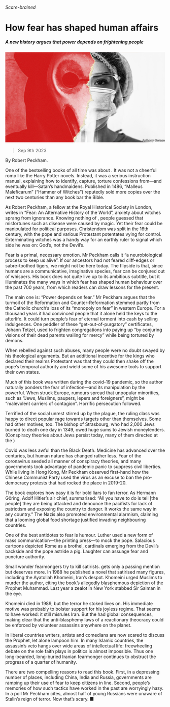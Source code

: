 ###### Scare-brained

# How fear has shaped human affairs 

##### A new history argues that power depends on frightening people 

![image](images/20230916_CUD001.jpg) 

> Sep 9th 2023 

By Robert Peckham. 

One of the bestselling books of all time was about . It was not a cheerful romp like the Harry Potter novels. Instead, it was a serious instruction manual, explaining how to identify, capture, torture confessions from—and eventually kill—Satan’s handmaidens. Published in 1486, “Malleus Maleficarum” (“Hammer of Witches”) reputedly sold more copies over the next two centuries than any book bar the Bible. 

As Robert Peckham, a fellow at the Royal Historical Society in London, writes in “Fear: An Alternative History of the World”, anxiety about witches sprang from ignorance. Knowing nothing of , people guessed that misfortunes such as disease were caused by magic. Yet their fear could be manipulated for political purposes. Christendom was split in the 16th century, with the pope and various Protestant potentates vying for control. Exterminating witches was a handy way for an earthly ruler to signal which side he was on: God’s, not the Devil’s. 

Fear is a primal, necessary emotion. Mr Peckham calls it “a neurobiological process to keep us alive”. If our ancestors had not feared cliff-edges or sabre-toothed tigers, we might not be here today. The flipside is that, since humans are a communicative, imaginative species, fear can be conjured out of whispers. His book does not quite live up to its ambitious subtitle, but it illuminates the many ways in which fear has shaped human behaviour over the past 700 years, from which readers can draw lessons for the present.

The main one is: “Power depends on fear.” Mr Peckham argues that the turmoil of the Reformation and Counter-Reformation stemmed partly from the Catholic church’s loss of its “monopoly on fear” in western Europe. For a thousand years it had convinced people that it alone held the keys to the afterlife. It could turn people’s fear of eternal torment into cash by selling indulgences. One peddler of these “get-out-of-purgatory” certificates, Johann Tetzel, used to frighten congregations into paying up “by conjuring visions of their dead parents wailing for mercy” while being tortured by demons.

When  rebelled against such abuses, many people were no doubt swayed by his theological arguments. But an additional incentive for the kings who declared their realms Protestant was that they could then shake off the pope’s temporal authority and wield some of his awesome tools to support their own states. 

Much of this book was written during the covid-19 pandemic, so the author naturally ponders the fear of infection—and its manipulation by the powerful. When  struck Europe, rumours spread that unpopular minorities, such as “Jews, Muslims, paupers, lepers and foreigners”, might be “malevolent carriers of contagion”. Horrific persecution followed. 

Terrified of the social unrest stirred up by the plague, the ruling class was happy to direct popular rage towards targets other than themselves. Some had other motives, too. The bishop of Strasbourg, who had 2,000 Jews burned to death one day in 1349, owed huge sums to Jewish moneylenders. (Conspiracy theories about Jews persist today, many of them directed at the ) 

Covid was less awful than the Black Death. Medicine has advanced over the centuries, but human nature has changed rather less. Fear of the coronavirus seeded all manner of conspiracy theories, and many governments took advantage of pandemic panic to suppress civil liberties. While living in Hong Kong, Mr Peckham observed first-hand how the Chinese Communist Party used the virus as an excuse to ban the pro-democracy protests that had rocked the place in 2019-20.

The book explores how easy it is for bold liars to fan terror. As Hermann Göring, Adolf Hitler’s air chief, summarised: “All you have to do is tell [the people] they are being attacked and denounce the pacifists for lack of patriotism and exposing the country to danger. It works the same way in any country.” The Nazis also promoted environmental alarmism, claiming that a looming global food shortage justified invading neighbouring countries. 

One of the best antidotes to fear is humour. Luther used a new form of mass communication—the printing press—to mock the pope. Salacious cartoons depicted Rome as a brothel, cardinals emerging from the Devil’s backside and the pope astride a pig. Laughter can assuage fear and puncture authority. 

Small wonder fearmongers try to kill satirists.  gets only a passing mention but deserves more. In 1988 he published a novel that satirised many figures, including the Ayatollah Khomeini, Iran’s despot. Khomeini urged Muslims to murder the author, citing the book’s allegedly blasphemous depiction of the Prophet Muhammad. Last year a zealot in New York stabbed Sir Salman in the eye.

Khomeini died in 1989, but the terror he stoked lives on. His immediate motive was probably to bolster support for his joyless regime. That seems to have worked: it still misrules Iran. But the  had global consequences, making clear that the anti-blasphemy laws of a reactionary theocracy could be enforced by volunteer assassins anywhere on the planet. 

In liberal countries writers, artists and comedians are now scared to discuss the Prophet, let alone lampoon him. In many Islamic countries, the assassin’s veto hangs over wide areas of intellectual life: freewheeling debate on the role faith plays in politics is almost impossible. Thus one long-bearded, long-buried Iranian fearmonger continues to obstruct the progress of a quarter of humanity. 

There are two compelling reasons to read this book. First, in a depressing number of places, including China, India and Russia, governments are ramping up their use of fear to keep citizens in line. Second, people’s memories of how such tactics have worked in the past are worryingly hazy. In a poll Mr Peckham cites, almost half of young Russians were unaware of Stalin’s reign of terror. Now that’s scary. ■


